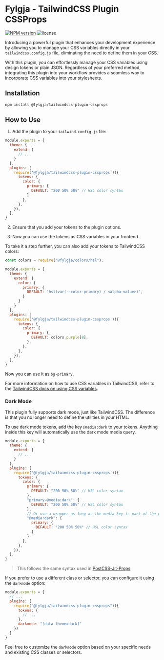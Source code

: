 # Fylgja - TailwindCSS Plugin CSSProps

[![NPM version](https://img.shields.io/npm/v/@fylgja/tailwindcss-plugin-cssprops?style=flat-square)](https://www.npmjs.org/package/@fylgja/tailwindcss-plugin-cssprops)
![license](https://img.shields.io/github/license/fylgja/tailwindcss-plugin-cssprops?color=%23234&style=flat-square)

Introducing a powerful plugin that enhances your development experience by allowing you to manage your CSS variables directly in your `tailwindcss.config.js` file, eliminating the need to define them in your CSS.

With this plugin, you can effortlessly manage your CSS variables using design tokens or plain JSON. Regardless of your preferred method, integrating this plugin into your workflow provides a seamless way to incorporate CSS variables into your stylesheets.

## Installation

```bash
npm install @fylgja/tailwindcss-plugin-cssprops
```

## How to Use

1. Add the plugin to your `tailwind.config.js` file:

```js
module.exports = {
  theme: {
    extend: {
      // ...
    }
  },
  plugins: [
    require('@fylgja/tailwindcss-plugin-cssprops')({
      tokens: {
        color: {
          primary: {
            DEFAULT: "200 50% 50%" // HSL color syntax
          }
        },
      },
    }),
  ],
}
```

2. Ensure that you add your tokens to the plugin options.

3. Now you can use the tokens as CSS variables in your frontend.

To take it a step further, you can also add your tokens to TailwindCSS colors:

```js
const colors = require("@fylgja/colors/hsl");

module.exports = {
  theme: {
    extend: {
      color: {
        primary: {
          DEFAULT: "hsl(var(--color-primary) / <alpha-value>)",
        }
      }
    }
  },
  plugins: [
    require('@fylgja/tailwindcss-plugin-cssprops')({
      tokens: {
        color: {
          primary: {
            DEFAULT: colors.purple[8],
          },
        },
      },
    }),
  ],
}
```

Now you can use it as `bg-primary`.

For more information on how to use CSS variables in TailwindCSS, refer to the [TailwindCSS docs on using CSS variables](https://tailwindcss.com/docs/customizing-colors#using-css-variables).

### Dark Mode

This plugin fully supports dark mode, just like TailwindCSS. The difference is that you no longer need to define the utilities in your HTML.

To use dark mode tokens, add the key `@media:dark` to your tokens. Anything inside this key will automatically use the dark mode media query.

```js
module.exports = {
  theme: {
    extend: {
      // ...
    }
  },
  plugins: [
    require('@fylgja/tailwindcss-plugin-cssprops')({
      tokens: {
        color: {
          primary: {
            DEFAULT: "200 50% 50%" // HSL color syntax
          },
          "primary-@media:dark": {
            DEFAULT: "200 50% 50%" // HSL color syntax
          },
          // Or use a wrapper as long as the media key is part of the group key, like "color"
          "@media:dark": {
            primary: {
              DEFAULT: "200 50% 50%" // HSL color syntax
            }
          }
        },
      },
    }),
  ],
}
```

> This follows the same syntax used in [PostCSS-Jit-Props](https://github.com/GoogleChromeLabs/postcss-jit-props)

If you prefer to use a different class or selector, you can configure it using the `darkmode` option:

```js
module.exports = {
  // ...
  plugins: [
    require("@fylgja/tailwindcss-plugin-cssprops")({
      tokens: {
        // ...
      },
      darkmode: "[data-theme=dark]"
    })
  ]
}
```

Feel free to customize the `darkmode` option based on your specific needs and existing CSS classes or selectors.
